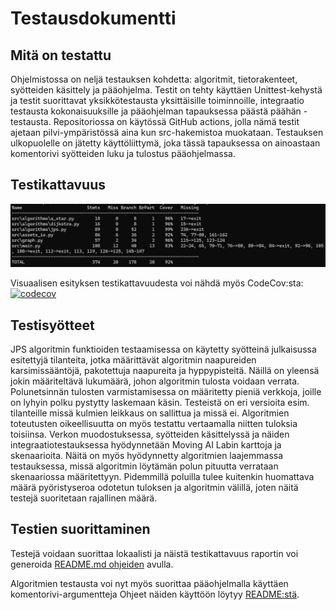 # Testausdokumentti

## Mitä on testattu
Ohjelmistossa on neljä testauksen kohdetta: algoritmit, tietorakenteet, syötteiden käsittely ja pääohjelma. Testit on tehty käyttäen Unittest-kehystä ja testit suorittavat yksikkötestausta yksittäisille toiminnoille, integraatio testausta kokonaisuuksille ja pääohjelman tapauksessa päästä päähän -testausta. Repositoriossa on käytössä GitHub actions, jolla nämä testit ajetaan pilvi-ympäristössä aina kun src-hakemistoa muokataan. Testauksen ulkopuolelle on jätetty käyttöliittymä, joka tässä tapauksessa on ainoastaan komentorivi syötteiden luku ja tulostus pääohjelmassa.

## Testikattavuus
![testikattavuus_vko3](viikkoraportit/testikattavuus_vko4.png)

Visuaalisen esityksen testikattavuudesta voi nähdä myös CodeCov:sta: [![codecov](https://codecov.io/gh/Wincewind/tiralabra/graph/badge.svg?token=TGY0XJ0UZM)](https://codecov.io/gh/Wincewind/tiralabra)

## Testisyötteet
JPS algoritmin funktioiden testaamisessa on käytetty syötteinä julkaisussa esitettyjä tilanteita, jotka määrittävät algoritmin naapureiden karsimissääntöjä, pakotettuja naapureita ja hyppypisteitä. Näillä on yleensä jokin määriteltävä lukumäärä, johon algoritmin tulosta voidaan verrata. Polunetsinnän tulosten varmistamisessa on määritetty pieniä verkkoja, joille on lyhyin polku pystytty laskemaan käsin. Testeistä on eri versioita esim. tilanteille missä kulmien leikkaus on sallittua ja missä ei. Algoritmien toteutusten oikeellisuutta on myös testattu vertaamalla niitten tuloksia toisiinsa. Verkon muodostuksessa, syötteiden käsittelyssä ja näiden integraatiotestauksessa hyödynnetään Moving AI Labin karttoja ja skenaarioita. Näitä on myös hyödynnetty algoritmien laajemmassa testauksessa, missä algoritmin löytämän polun pituutta verrataan skenaariossa määritettyyn. Pidemmillä poluilla tulee kuitenkin huomattava määrä pyöristyseroa odotetun tuloksen ja algoritmin välillä, joten näitä testejä suoritetaan rajallinen määrä.

## Testien suorittaminen
Testejä voidaan suorittaa lokaalisti ja näistä testikattavuus raportin voi generoida [README.md ohjeiden](https://github.com/Wincewind/tiralabra?tab=readme-ov-file#testikattavuus) avulla.

Algoritmien testausta voi nyt myös suorittaa pääohjelmalla käyttäen komentorivi-argumentteja Ohjeet näiden käyttöön löytyy [README:stä](https://github.com/Wincewind/tiralabra/tree/main?tab=readme-ov-file#p%C3%A4%C3%A4ohjelman-k%C3%A4ynnist%C3%A4minen-komentorivi-argumenteilla).
